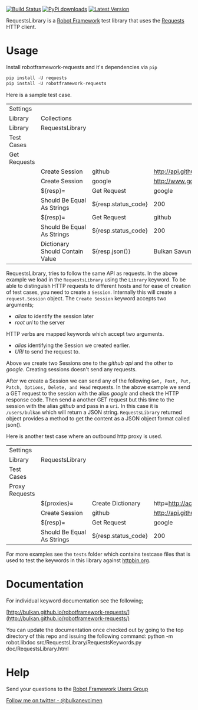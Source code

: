 [![Build Status](https://travis-ci.org/GLMeece/robotframework-requests.png?branch=master)](https://travis-ci.org/GLMeece/robotframework-requests)
[![PyPi downloads](https://img.shields.io/pypi/dm/robotframework-requests.svg)](https://pypi.python.org/pypi/robotframework-requests)
[![Latest Version](https://img.shields.io/pypi/v/robotframework-requests.svg)](https://pypi.python.org/pypi/robotframework-requests)

RequestsLibrary is a [Robot Framework](http://code.google.com/p/robotframework/) test library that uses the [Requests](https://github.com/kennethreitz/requests) HTTP client.


Usage
=====

Install robotframework-requests and it's dependencies via `pip`

```python
pip install -U requests
pip install -U robotframework-requests
```


Here is a sample test case.

|                           |                                  |                     |                                |                      |
| :------------------------ | :------------------------------- | :--------------     | :----------------------------- | :------------------- |
| Settings                  |                                  |                     |                                |
| Library                   | Collections                      |                     |                                |
| Library                   | RequestsLibrary                  |                     |                                |
| Test Cases                |                                  |                     |                                |
| Get Requests              |                                  |                     |                                |
|                           | Create Session                   | github              | http://api.github.com          |
|                           | Create Session                   | google              | http://www.google.com          |
|                           | ${resp}=                         | Get Request         | google                         | /                    |
|                           | Should Be Equal As Strings       | ${resp.status_code} | 200                            |
|                           | ${resp}=                         | Get Request         | github                         | /users/bulkan        |
|                           | Should Be Equal As Strings       | ${resp.status_code} | 200                            |
|                           | Dictionary Should Contain Value  | ${resp.json()}      | Bulkan Savun Evcimen           |


RequestsLibrary, tries to follow the same API as requests. In the above example we load in the `RequestsLibrary` using the `Library` keyword.
To be able to distinguish HTTP requests to different hosts and for ease of creation of test cases, you need to create a `Session`. Internally
this will create a `request.Session` object.  The `Create Session` keyword accepts two arguments; 

* _alias_ to identify the session later
* _root url_ to the server

HTTP verbs are mapped keywords which accept two arguments.

* _alias_ identifying the Session we created earlier. 
* _URI_  to send the request to.

Above we create two Sessions one to the _github api_ and the other to _google_. Creating sessions doesn't send any requests.

After we create a Session we can send any of the following `Get, Post, Put, Patch, Options, Delete, and Head` requests. In the above example we send a  GET request to the session with the alias _google_ and check the HTTP response code. Then send a another GET request but this time to the session with the alias _github_ and pass in a `uri`. In this case it is `/users/bulkan` which will return a JSON string. `RequestsLibrary` returned object provides a method to get the content as a JSON object format called json().

Here is another test case where an outbound http proxy is used.

|                           |                                  |                     |                                |                      |
| :------------------------ | :------------------------------- | :--------------     | :----------------------------- | :------------------- |
| Settings                  |                                  |                     |                                |                      | 
| Library                   | RequestsLibrary                  |                     |                                |                      |
| Test Cases                |                                  |                     |                                |                      |
| Proxy Requests            |                                  |                     |                                |
|                           | ${proxies}=                      | Create Dictionary   | http=http://acme.com:912       | https=http://acme.com:913 |
|                           | Create Session                   | github              | http://api.github.com          | proxies=${proxies}    |
|                           | ${resp}=                         | Get Request         | google                         | /                    |
|                           | Should Be Equal As Strings       | ${resp.status_code} | 200                            |                      |

For more examples see the `tests` folder which contains testcase files that is used to test the keywords in this library against [httpbin.org](http://httpbin.org).

Documentation
=============

For individual keyword documentation see the following;

[http://bulkan.github.io/robotframework-requests/](http://bulkan.github.io/robotframework-requests/)

You can update the documentation once checked out by going to the top directory of this repo and issuing the following command:
python -m robot.libdoc src/RequestsLibrary/RequestsKeywords.py doc/RequestsLibrary.html

Help
====

Send your questions to the [Robot Framework Users Group](https://groups.google.com/forum/#!forum/robotframework-users)

[Follow me on twitter - @bulkanevcimen](https://twitter.com/bulkanevcimen)
